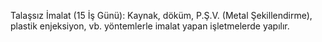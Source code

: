 Talaşsız İmalat (15 İş Günü): Kaynak, döküm, P.Ş.V. (Metal Şekillendirme), plastik enjeksiyon, vb. yöntemlerle imalat yapan işletmelerde yapılır.